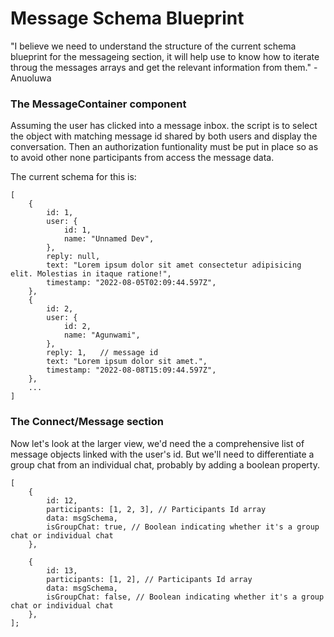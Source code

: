 # Message Schema Blueprint

"I believe we need to understand the structure of the current schema blueprint for the messageing section, it will help use to know how to iterate throug the messages arrays and get the relevant information from them." - Anuoluwa

### The MessageContainer component

Assuming the user has clicked into a message inbox. the script is to select the object with matching message id shared by both users and display the conversation. Then an authorization funtionality must be put in place so as to avoid other none participants from access the message data.

The current schema for this is:

```
[
    {
        id: 1,
        user: {
            id: 1,
            name: "Unnamed Dev",
        },
        reply: null,
        text: "Lorem ipsum dolor sit amet consectetur adipisicing elit. Molestias in itaque ratione!",
        timestamp: "2022-08-05T02:09:44.597Z",
    },
    {
        id: 2,
        user: {
            id: 2,
            name: "Agunwami",
        },
        reply: 1,   // message id
        text: "Lorem ipsum dolor sit amet.",
        timestamp: "2022-08-08T15:09:44.597Z",
    },
    ...
]

```

### The Connect/Message section

Now let's look at the larger view, we'd need the a comprehensive list of message objects linked with the user's id. But we'll need to differentiate a group chat from an individual chat, probably by adding a boolean property.

```
[
    {
        id: 12,
        participants: [1, 2, 3], // Participants Id array
        data: msgSchema,
        isGroupChat: true, // Boolean indicating whether it's a group chat or individual chat
    },

    {
        id: 13,
        participants: [1, 2], // Participants Id array
        data: msgSchema,
        isGroupChat: false, // Boolean indicating whether it's a group chat or individual chat
    },
];


```
